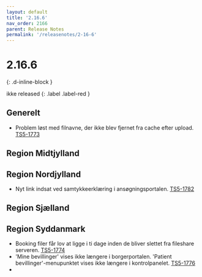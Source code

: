 ```yaml
---
layout: default
title: '2.16.6'
nav_order: 2166
parent: Release Notes
permalink: '/releasenotes/2-16-6'
---
```


# 2.16.6
{: .d-inline-block }

ikke released 
{: .label .label-red }

## Generelt
- Problem løst med filnavne, der ikke blev fjernet fra cache efter upload. [TS5-1773](https://sd.trifork.com/browse/TS5-1773)
  
## Region Midtjylland

## Region Nordjylland
- Nyt link indsat ved samtykkeerklæring i ansøgningsportalen. [TS5-1782](https://sd.trifork.com/browse/TS5-1782)

## Region Sjælland

## Region Syddanmark
- Booking filer får lov at ligge i ti dage inden de bliver slettet fra fileshare serveren. [TS5-1774](https://sd.trifork.com/browse/TS5-1774)
- 'Mine bevillinger' vises ikke længere i borgerportalen. 'Patient bevillinger'-menupunktet vises ikke længere i kontrolpanelet. [TS5-1776](https://sd.trifork.com/browse/TS5-1776)
-   

